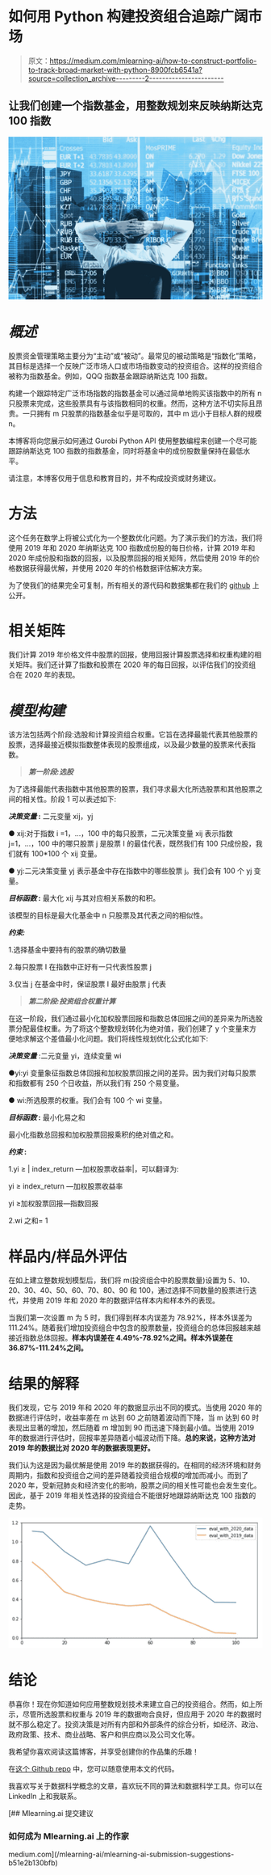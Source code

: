 # 如何用 Python 构建投资组合追踪广阔市场

> 原文：<https://medium.com/mlearning-ai/how-to-construct-portfolio-to-track-broad-market-with-python-8900fcb6541a?source=collection_archive---------2----------------------->

## 让我们创建一个指数基金，用整数规划来反映纳斯达克 100 指数

![](img/442bc9e27282596fc3cc5a01b040c148.png)

# ***概述***

股票资金管理策略主要分为“主动”或“被动”。最常见的被动策略是“指数化”策略，其目标是选择一个反映广泛市场人口或市场指数变动的投资组合。这样的投资组合被称为指数基金。例如，QQQ 指数基金跟踪纳斯达克 100 指数。

构建一个跟踪特定广泛市场指数的指数基金可以通过简单地购买该指数中的所有 n 只股票来完成，这些股票具有与该指数相同的权重。然而，这种方法不切实际且昂贵。一只拥有 m 只股票的指数基金似乎是可取的，其中 m 远小于目标人群的规模 n。

本博客将向您展示如何通过 Gurobi Python API 使用整数编程来创建一个尽可能跟踪纳斯达克 100 指数的指数基金，同时将基金中的成份股数量保持在最低水平。

请注意，本博客仅用于信息和教育目的，并不构成投资或财务建议。

# 方法

这个任务在数学上将被公式化为一个整数优化问题。为了演示我们的方法，我们将使用 2019 年和 2020 年纳斯达克 100 指数成份股的每日价格，计算 2019 年和 2020 年成份股和指数的回报，以及股票回报的相关矩阵，然后使用 2019 年的价格数据获得最优解，并使用 2020 年的价格数据评估解决方案。

为了使我们的结果完全可复制，所有相关的源代码和数据集都在我们的 [github](https://github.com/ping2022/Integer-Programming-for-Portfolio-Construction) 上公开。

# 相关矩阵

我们计算 2019 年价格文件中股票的回报，使用回报计算股票选择和权重构建的相关矩阵。我们还计算了指数和股票在 2020 年的每日回报，以评估我们的投资组合在 2020 年的表现。

# ***模型构建***

该方法包括两个阶段:选股和计算投资组合权重。它旨在选择最能代表其他股票的股票，选择最接近模拟指数整体表现的股票组成，以及最少数量的股票来代表指数。

> ***第一阶段:选股***

为了选择最能代表指数中其他股票的股票，我们寻求最大化所选股票和其他股票之间的相关性。阶段 1 可以表述如下:

***决策变量* :** 二元变量 xij，yj

● xij:对于指数 i =1，…，100 中的每只股票，二元决策变量 xij 表示指数 j=1，…，100 中的哪只股票 j 是股票 I 的最佳代表，既然我们有 100 只成份股，我们就有 100*100 个 xij 变量。

● yj:二元决策变量 yj 表示基金中存在指数中的哪些股票 j。我们会有 100 个 yj 变量。

***目标函数* :** 最大化 xij 与其对应相关系数的和积。

该模型的目标是最大化基金中 n 只股票及其代表之间的相似性。

***约束:***

1.选择基金中要持有的股票的确切数量

2.每只股票 I 在指数中正好有一只代表性股票 j

3.仅当 j 在基金中时，保证股票 I 最好由股票 j 代表

> ***第二阶段:投资组合权重计算***

在这一阶段，我们通过最小化加权股票回报和指数总体回报之间的差异来为所选股票分配最佳权重。为了将这个整数规划转化为绝对值，我们创建了 y 个变量来方便地求解这个差值最小化问题。我们将线性规划优化公式化如下:

***决策变量*** :二元变量 yi，连续变量 wi

●yi:yi 变量象征指数总体回报和加权股票回报之间的差异。因为我们对每只股票和指数都有 250 个日收益，所以我们有 250 个易变量。

● wi:所选股票的权重。我们会有 100 个 wi 变量。

***目标函数* :** 最小化易之和

最小化指数总回报和加权股票回报乘积的绝对值之和。

***约束* :**

1.yi ≥ | index_return —加权股票收益率|，可以翻译为:

yi ≥ index_return —加权股票收益率

yi ≥加权股票回报—指数回报

2.wi 之和= 1

# **样品内/样品外评估**

在如上建立整数规划模型后，我们将 m(投资组合中的股票数量)设置为 5、10、20、30、40、50、60、70、80、90 和 100，通过选择不同数量的股票进行迭代，并使用 2019 年和 2020 年的数据评估样本内和样本外的表现。

当我们第一次设置 m 为 5 时，我们得到样本内误差为 78.92%，样本外误差为 111.24%。随着我们增加投资组合中包含的股票数量，投资组合的总体回报越来越接近指数总体回报。**样本内误差在 4.49%-78.92%之间。样本外误差在 36.87%-111.24%之间。**

# 结果的解释

我们发现，它与 2019 年和 2020 年的数据显示出不同的模式。当使用 2020 年的数据进行评估时，收益率差在 m 达到 60 之前随着波动而下降，当 m 达到 60 时表现出显著的增加，然后随着 m 增加到 90 而迅速下降到最小值。当使用 2019 年的数据进行评估时，回报率差异随着小幅波动而下降。**总的来说，这种方法对 2019 年的数据比对 2020 年的数据表现更好。**

我们认为这是因为最优解是使用 2019 年的数据获得的。在相同的经济环境和财务周期内，指数和投资组合之间的差异随着投资组合规模的增加而减小。而到了 2020 年，受新冠肺炎和经济变化的影响，股票之间的相关性可能也会发生变化。因此，基于 2019 年相关性选择的投资组合不能很好地跟踪纳斯达克 100 指数的走势。

![](img/ef06a32a3d7d1e4916ccb796e7171384.png)

# **结论**

恭喜你！现在你知道如何应用整数规划技术来建立自己的投资组合。然而，如上所示，尽管所选股票和权重与 2019 年的数据吻合良好，但应用于 2020 年的数据时就不那么稳定了。投资决策是对所有内部和外部条件的综合分析，如经济、政治、政府政策、技术、商业战略、客户和供应商以及公司文化等。

我希望你喜欢阅读这篇博客，并享受创建你的作品集的乐趣！

在[这个 Github repo](https://github.com/ping2022/Integer-Programming-for-Portfolio-Construction) 中，您可以随意使用本文的代码。

我喜欢写关于数据科学概念的文章，喜欢玩不同的算法和数据科学工具。你可以在 LinkedIn 上和我联系。

[](/mlearning-ai/mlearning-ai-submission-suggestions-b51e2b130bfb) [## Mlearning.ai 提交建议

### 如何成为 Mlearning.ai 上的作家

medium.com](/mlearning-ai/mlearning-ai-submission-suggestions-b51e2b130bfb)